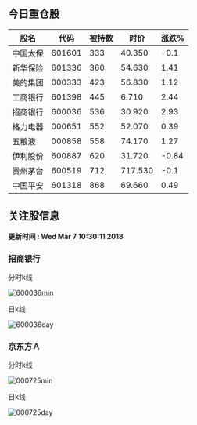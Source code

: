 
## 今日重仓股 

|股名|代码|被持数|时价|涨跌%|
|---|---|---|---|---|
|中国太保|601601|333|40.350|-0.1|
|新华保险|601336|360|54.630|1.41|
|美的集团|000333|423|56.830|1.12|
|工商银行|601398|445|6.710|2.44|
|招商银行|600036|536|30.920|2.93|
|格力电器|000651|552|52.070|0.39|
|五粮液|000858|558|74.170|1.27|
|伊利股份|600887|620|31.720|-0.84|
|贵州茅台|600519|712|717.530|-0.1|
|中国平安|601318|868|69.660|0.49|

## 关注股信息
**更新时间 : Wed Mar  7 10:30:11 2018**
### 招商银行 
分时k线

![600036min](http://image.sinajs.cn/newchart/min/n/sh600036.gif)

日k线

![600036day](http://image.sinajs.cn/newchart/daily/n/sh600036.gif)

### 京东方Ａ 
分时k线

![000725min](http://image.sinajs.cn/newchart/min/n/sz000725.gif)

日k线

![000725day](http://image.sinajs.cn/newchart/daily/n/sz000725.gif)
